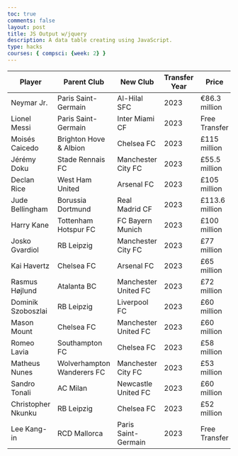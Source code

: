 ```yaml
---
toc: true
comments: false
layout: post
title: JS Output w/jquery
description: A data table creating using JavaScript.
type: hacks
courses: { compsci: {week: 2} }
---
```


<!-- Head contains information to Support the Document -->
<head>
    <!-- load jQuery and DataTables output style and scripts -->
    <link rel="stylesheet" type="text/css" href="https://cdn.datatables.net/1.13.4/css/jquery.dataTables.min.css">
    <script type="text/javascript" language="javascript" src="https://code.jquery.com/jquery-3.6.0.min.js"></script>
    <script>var define = null;</script>
    <script type="text/javascript" language="javascript" src="https://cdn.datatables.net/1.13.4/js/jquery.dataTables.min.js"></script>
</head>

<!-- Body contains the contents of the Document -->
<body>
    <table id="demo" class="table">
        <thead>
            <tr>
                <th>Player</th>
                <th>Parent Club</th>
                <th>New Club</th>
                <th>Transfer Year</th>
                <th>Price</th>
            </tr>
        </thead>
        <tbody>
            <tr>
                <td>Neymar Jr.</td>
                <td>Paris Saint-Germain</td>
                <td>Al-Hilal SFC</td>
                <td>2023</td>
                <td>€86.3 million</td>
            </tr>
            <tr>
                <td>Lionel Messi</td>
                <td>Paris Saint-Germain</td>
                <td>Inter Miami CF</td>
                <td>2023</td>
                <td>Free Transfer</td>
            </tr>
            <tr>
                <td>Moisés Caicedo</td>
                <td>Brighton Hove & Albion</td>
                <td>Chelsea FC</td>
                <td>2023</td>
                <td>£115 million</td>
            </tr>
            <tr>
                <td>Jérémy Doku</td>
                <td>Stade Rennais FC</td>
                <td>Manchester City FC</td>
                <td>2023</td>
                <td>£55.5 million</td>
            </tr>
            <tr>
                <td>Declan Rice</td>
                <td>West Ham United</td>
                <td>Arsenal FC</td>
                <td>2023</td>
                <td>£105 million</td>
            </tr>
            <tr>
                <td>Jude Bellingham</td>
                <td>Borussia Dortmund</td>
                <td>Real Madrid CF</td>
                <td>2023</td>
                <td>£113.6 million</td>
            </tr>
            <tr>
                <td>Harry Kane</td>
                <td>Tottenham Hotspur FC</td>
                <td>FC Bayern Munich</td>
                <td>2023</td>
                <td>£100 million</td>
            </tr>
            <tr>
                <td>Josko Gvardiol</td>
                <td>RB Leipzig</td>
                <td>Manchester City FC</td>
                <td>2023</td>
                <td>£77 million</td>
            </tr>
            <tr>
                <td>Kai Havertz</td>
                <td>Chelsea FC</td>
                <td>Arsenal FC</td>
                <td>2023</td>
                <td>£65 million</td>
            </tr>
            <tr>
                <td>Rasmus Højlund</td>
                <td>Atalanta BC</td>
                <td>Manchester United FC</td>
                <td>2023</td>
                <td>£72 million</td>
            </tr>
            <tr>
                <td>Dominik Szoboszlai</td>
                <td>RB Leipzig</td>
                <td>Liverpool FC</td>
                <td>2023</td>
                <td>£60 million</td>
            </tr>
            <tr>
                <td>Mason Mount</td>
                <td>Chelsea FC</td>
                <td>Manchester United FC</td>
                <td>2023</td>
                <td>£60 million</td>
            </tr>
            <tr>
                <td>Romeo Lavia</td>
                <td>Southampton FC</td>
                <td>Chelsea FC</td>
                <td>2023</td>
                <td>£58 million</td>
            </tr>
            <tr>
                <td>Matheus Nunes</td>
                <td>Wolverhampton Wanderers FC</td>
                <td>Manchester City FC</td>
                <td>2023</td>
                <td>£53 million</td>
            </tr>
            <tr>
                <td>Sandro Tonali</td>
                <td>AC Milan</td>
                <td>Newcastle United FC</td>
                <td>2023</td>
                <td>£60 million</td>
            </tr>
            <tr>
                <td>Christopher Nkunku</td>
                <td>RB Leipzig</td>
                <td>Chelsea FC</td>
                <td>2023</td>
                <td>£52 million</td>
            </tr>
            <tr>
                <td>Lee Kang-in</td>
                <td>RCD Mallorca</td>
                <td>Paris Saint-Germain</td>
                <td>2023</td>
                <td>Free Transfer</td>
            </tr>
        </tbody>
    </table>
</body>

<!-- Script is used to embed executable code -->
<script>
    $("#demo").DataTable();
</script>
